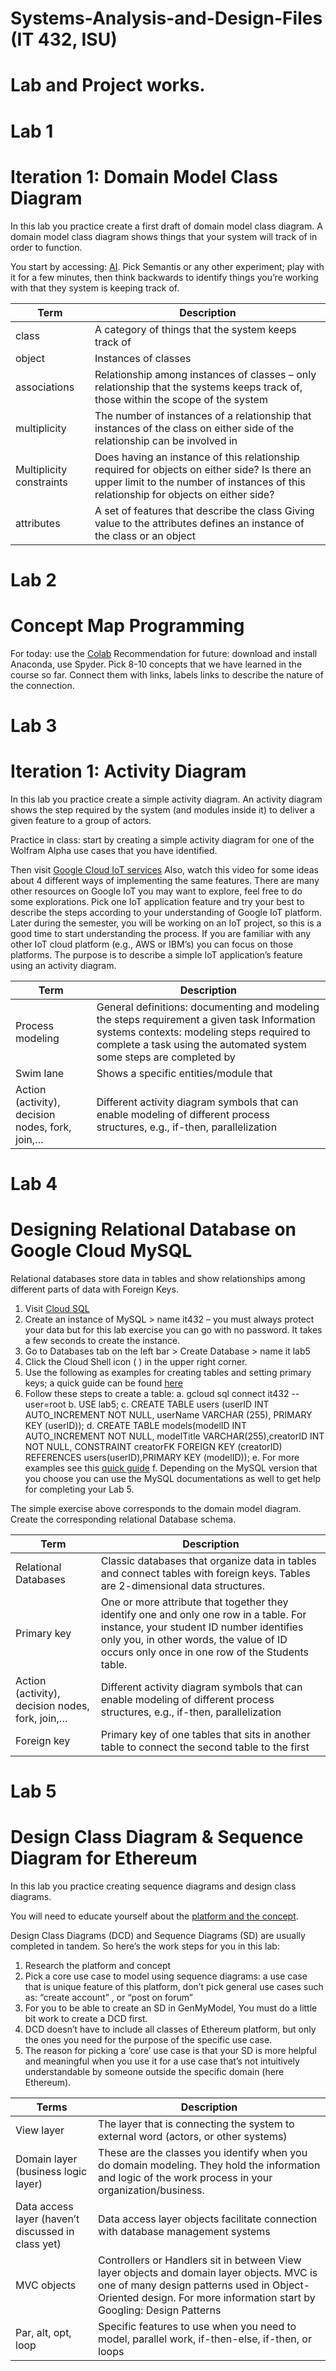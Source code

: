 # Systems-Analysis-and-Design-Files (IT 432, ISU)
# Lab and Project works.
# Lab 1
# Iteration 1: Domain Model Class Diagram
In this lab you practice create a first draft of domain model class diagram.
A domain model class diagram shows things that your system will track of in order to function.

You start by accessing: [AI](https://experiments.withgoogle.com/collection/ai).
Pick Semantis or any other experiment; play with it for a few minutes, then think backwards to identify things you’re working with that they system is keeping track of.

|Term               |  Description
|-------------------|----------------------------------
|class	            |  A category of things that the system keeps track of 
| object            |	 Instances of classes   
| associations	    |  Relationship among instances of classes – only relationship that the systems keeps track of, those within the scope of the system             
| multiplicity      |  The number of instances of a relationship that instances of the class on either side of the relationship can be involved in    
| Multiplicity constraints |  Does having an instance of this relationship required for objects on either side?  Is there an upper limit to the number of instances of this relationship for objects on either side?              
| attributes	     |  A set of features that describe the class Giving value to the attributes defines an instance of the class or an object  
                
   
   
   
# Lab 2
# Concept Map Programming 
For today: use the [Colab](https://colab.research.google.com/)
Recommendation for future: download and install Anaconda, use Spyder.
Pick 8-10 concepts that we have learned in the course so far. Connect them with links, labels links to
describe the nature of the connection.





# Lab 3 
# Iteration 1: Activity Diagram
In this lab you practice create a simple activity diagram.
An activity diagram shows the step required by the system (and modules inside it) to deliver a given feature to a group of actors.

Practice in class: start by creating a simple activity diagram for one of the Wolfram Alpha use cases that you have identified.

Then visit [Google Cloud IoT services](https://cloud.google.com/solutions/iot-overview)
Also, watch this video  for some ideas about 4 different ways of implementing the same features. There are many other resources on Google IoT you may want to explore, feel free to do some explorations.
Pick one IoT application feature and try your best to describe the steps according to your understanding of Google IoT platform. Later during the semester, you will be working on an IoT project, so this is a good time to start understanding the process. If you are familiar with any other IoT cloud platform (e.g., AWS or IBM’s) you can focus on those platforms. The purpose is to describe a simple IoT application’s feature using an activity diagram.


|Term               |  Description
|-------------------|----------------------------------
|Process modeling   |  General definitions: documenting and modeling the steps requirement a given task Information systems contexts: modeling steps required to   complete a task using the automated system some steps are completed by 
|Swim lane          |  Shows a specific entities/module that 
|Action (activity), decision nodes, fork, join,…|Different activity diagram symbols that can enable modeling of different process structures, e.g., if-then, parallelization



# Lab 4
# Designing Relational Database on Google Cloud MySQL
Relational databases store data in tables and show relationships among different parts of data with Foreign Keys.

1.	Visit [Cloud SQL](https://cloud.google.com/sql)
2.	Create an instance of MySQL > name it432 – you must always protect your data but for this lab exercise you can go with no password. It takes a few seconds to create the instance.
3.	Go to Databases tab on the left bar > Create Database > name it lab5
4.	Click the Cloud Shell icon ( ) in the upper right corner.
5.	Use the following as examples for creating tables and setting primary keys; a quick guide can be found [here](https://cloud.google.com/sql/docs/mysql/quickstart)
6.	Follow these steps to create a table:
a.	gcloud sql connect it432 --user=root
b.	USE lab5;
c.	CREATE TABLE users (userID INT AUTO_INCREMENT NOT NULL, userName VARCHAR (255), PRIMARY KEY (userID));
d.	CREATE TABLE models(modelID INT AUTO_INCREMENT NOT NULL, modelTitle VARCHAR(255),creatorID INT NOT NULL,  CONSTRAINT creatorFK  FOREIGN KEY (creatorID) REFERENCES users(userID),PRIMARY KEY (modelID));
e.	For more examples see this [quick guide](https://cloud.google.com/spanner/docs/foreign-keys/how-to)
f.	Depending on the MySQL version that you choose you can use the MySQL documentations as well to get help for completing your Lab 5. 

The simple exercise above corresponds to the domain model diagram.  Create the corresponding relational Database schema.

|Term               |  Description
|-------------------|----------------------------------
|Relational Databases  |  Classic databases that organize data in tables and connect tables with foreign keys. Tables are 2-dimensional data structures.
|Primary key         |  One or more attribute that together they identify one and only one row in a table. For instance, your student ID number identifies only you, in other words, the value of ID occurs only once in one row of the Students table.  
|Action (activity), decision nodes, fork, join,…|Different activity diagram symbols that can enable modeling of different process structures, e.g., if-then, parallelization
|Foreign key |Primary key of one tables that sits in another table to connect the second table to the first


# Lab 5
# Design Class Diagram & Sequence Diagram for Ethereum
In this lab you practice creating sequence diagrams and design class diagrams.

You will need to educate yourself about the [platform and the concept](https://ethereum.org/en/).

Design Class Diagrams (DCD) and Sequence Diagrams (SD) are usually completed in tandem.  So here’s the work steps for you in this lab:
1.	Research the platform and concept
2.	Pick a core use case to model using sequence diagrams: a use case that is unique feature of this platform, don’t pick general use cases such as: “create account” , or “post on forum”
3.	For you to be able to create an SD in GenMyModel, You must do a little bit work to create a DCD first. 
4.	DCD doesn’t have to include all classes of Ethereum platform, but only the ones you need for the purpose of the specific use case. 
5.	The reason for picking a ‘core’ use case is that your SD is more helpful and meaningful when you use it for a use case that’s not intuitively understandable by someone outside the specific domain (here Ethereum). 


|Terms	|Description
|-------|----------------------------------------
|View layer	|The layer that is connecting the system to external word (actors, or other systems)
|Domain layer (business logic layer)	|These are the classes you identify when you do domain modeling. They hold the information and logic of the work process in your organization/business.
|Data access layer (haven’t discussed in class yet)	|Data access layer objects facilitate connection with database management systems
|MVC objects	|Controllers or Handlers sit in between View layer objects and domain layer objects. MVC is one of many design patterns used in Object-Oriented design. For more information start by Googling: Design Patterns
|Par, alt, opt, loop	|Specific features to use when you need to model, parallel work, if-then-else, if-then, or loops





